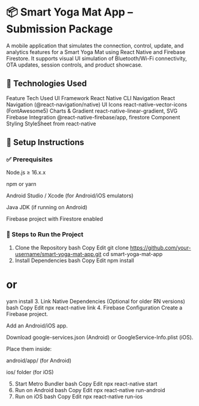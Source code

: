 # 📦 Smart Yoga Mat App – Submission Package
A mobile application that simulates the connection, control, update, and analytics features for a Smart Yoga Mat using React Native and Firebase Firestore. It supports visual UI simulation of Bluetooth/Wi-Fi connectivity, OTA updates, session controls, and product showcase.

## 🧰 Technologies Used
Feature	Tech Used
UI Framework	React Native CLI
Navigation	React Navigation (@react-navigation/native)
UI Icons	react-native-vector-icons (FontAwesome5)
Charts & Gradient	react-native-linear-gradient, SVG
Firebase Integration	@react-native-firebase/app, firestore
Component Styling	StyleSheet from react-native

## 🚀 Setup Instructions
### ✅ Prerequisites
Node.js ≥ 16.x.x

npm or yarn

Android Studio / Xcode (for Android/iOS emulators)

Java JDK (if running on Android)

Firebase project with Firestore enabled

### 🔧 Steps to Run the Project
1. Clone the Repository
bash
Copy
Edit
git clone https://github.com/your-username/smart-yoga-mat-app.git
cd smart-yoga-mat-app
2. Install Dependencies
bash
Copy
Edit
npm install
# or
yarn install
3. Link Native Dependencies (Optional for older RN versions)
bash
Copy
Edit
npx react-native link
4. Firebase Configuration
Create a Firebase project.

Add an Android/iOS app.

Download google-services.json (Android) or GoogleService-Info.plist (iOS).

Place them inside:

android/app/ (for Android)

ios/ folder (for iOS)

5. Start Metro Bundler
bash
Copy
Edit
npx react-native start
6. Run on Android
bash
Copy
Edit
npx react-native run-android
7. Run on iOS
bash
Copy
Edit
npx react-native run-ios
